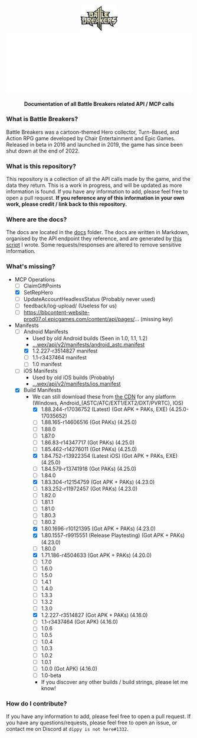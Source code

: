 <br />
<div align=center>
    <a id="back-to-top"></a>
    <div align="center">
        <a href="https://github.com/dippyshere/battle-breakers-documentation">
            <img src='res/BattleBreakers_Logo.png' width='100' alt="" />
            <img src="res/bbdocsh1.svg" alt="Battle Breakers Documentation" />
        </a>
    </div>
  <h4> Documentation of all Battle Breakers related API / MCP calls</h4>
</div>

### What is Battle Breakers?

Battle Breakers was a cartoon-themed Hero collector, Turn-Based, and Action RPG game developed by Chair Entertainment
and Epic Games. Released in beta in 2016 and launched in 2019, the game has since been shut down at the end of 2022.

### What is this repository?

This repository is a collection of all the API calls made by the game, and the data they return. This is a work in
progress, and will be updated as more information is found. If you have any information to add, please feel free to open
a pull request. **If you reference any of this information in your own work, please credit / link back to this
repository.**

### Where are the docs?

The docs are located in the [docs](docs) folder. The docs are written in Markdown, organised by the API endpoint they
reference, and are generated by [this script](res/har%20markdown%20renderer.py) I wrote. Some requests/responses are
altered to remove sensitive information.

### What's missing?

- MCP Operations
    - [ ] ClaimGiftPoints
    - [x] SetRepHero
    - [ ] UpdateAccountHeadlessStatus (Probably never used)
    - [ ] feedback/log-upload/ (Useless for us)
    - [ ] https://bbcontent-website-prod07.ol.epicgames.com/content/api/pages/... (missing key)
- Manifests
    - [ ] Android Manifests
        - Used by old Android builds (Seen in 1.0, 1.1, 1.2)
        - [...wex/api/v2/manifests/android_astc.manifest](https://wex-public-service-live-prod.ol.epicgames.com/wex/api/v2/manifests/android_astc.manifest?nocache=789564886)
        - [x] 1.2.227-r3514827 manifest
        - [ ] 1.1-r3437464 manifest
        - [ ] 1.0 manifest
    - [ ] iOS Manifests
        - Used by old iOS builds (Probably)
        - [...wex/api/v2/manifests/ios.manifest](https://wex-public-service-live-prod.ol.epicgames.com/wex/api/v2/manifests/ios.manifest)
    - [x] Build Manifests
        - We can still download these
          from [the CDN](https://battlebreakers-live-cdn.ol.epicgames.com/1.88.244-r17036752/BuildManifest-Windows.txt)
          for any platform (Windows, Android_(ASTC/ATC/EXT1/EXT2/DXT/PVRTC), IOS)
            - [x] 1.88.244-r17036752 (Latest) (Got APK + PAKs, EXE) (4.25.0-17035652)
            - [ ] 1.88.165-r14606516 (Got PAKs) (4.25.0)
            - [ ] 1.88.0
            - [ ] 1.87.0
            - [ ] 1.86.83-r14347717 (Got PAKs) (4.25.0)
            - [ ] 1.85.462-r14276011 (Got PAKs) (4.25.0)
            - [x] 1.84.752-r13922354 (Latest iOS) (Got APK + PAKs, EXE) (4.25.0)
            - [ ] 1.84.579-r13741918 (Got PAKs) (4.25.0)
            - [ ] 1.84.0
            - [x] 1.83.304-r12154759 (Got APK + PAKs) (4.23.0)
            - [ ] 1.83.252-r11972457 (Got PAKs) (4.23.0)
            - [ ] 1.82.0
            - [ ] 1.81.1
            - [ ] 1.81.0
            - [ ] 1.80.3
            - [ ] 1.80.2
            - [x] 1.80.1696-r10121395 (Got APK + PAKs) (4.23.0)
            - [x] 1.80.1557-r9915551 (Release Playtesting) (Got APK + PAKs) (4.23.0)
            - [ ] 1.80.0
            - [x] 1.71.186-r4504633 (Got APK + PAKs) (4.20.0)
            - [ ] 1.7.0
            - [ ] 1.6.0
            - [ ] 1.5.0
            - [ ] 1.4.1
            - [ ] 1.4.0
            - [ ] 1.3.3
            - [ ] 1.3.2
            - [ ] 1.3.0
            - [x] 1.2.227-r3514827 (Got APK + PAKs) (4.16.0)
            - [ ] 1.1-r3437464 (Got APK) (4.16.0)
            - [ ] 1.0.6
            - [ ] 1.0.5
            - [ ] 1.0.4
            - [ ] 1.0.3
            - [ ] 1.0.2
            - [ ] 1.0.1
            - [ ] 1.0.0 (Got APK) (4.16.0)
            - [ ] 1.0-beta
            - If you discover any other builds / build strings, please let me know!

### How do I contribute?

If you have any information to add, please feel free to open a pull request. If you have any questions/requests, please
feel free to open an issue, or contact me on Discord at `dippy is not here#1332`.